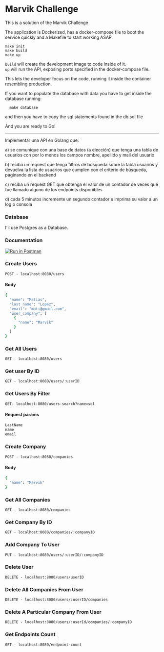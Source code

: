 # Marvik Challenge

This is a solution of the Marvik Challenge 

The application is Dockerized, has a docker-compose file to boot the service quickly and a Makefile to start working ASAP.

	make init
	make build
	make up


`build` will create the development image to code inside of it.  
`up` will run the API, exposing ports specified in the docker-compose file.  

This lets the developer focus on the code, running it inside the container resembling production.


If you want to populate the database with data you have to get inside the database running:

      make database

 and then you have to copy the sql statements found in the db.sql file

And you are ready to Go!

---

<!-- ## Technical Test -->
Implementar una API en Golang que:

a) se comunique con una base de datos (a elección) que tenga una tabla de usuarios con por lo menos los campos nombre, apellido y mail del usuario

b) reciba un request que tenga filtros de búsqueda sobre la tabla usuarios y devuelva la lista de usuarios que cumplen con el criterio de búsqueda, paginando en el backend

c) reciba un request GET que obtenga el valor de un contador de veces que fue llamado alguno de los endpoints disponibles

d) cada 5 minutos incremente un segundo contador e imprima su valor a un log o consola

### Database

I'll use Postgres as a Database.

### Documentation

[![Run in Postman](https://run.pstmn.io/button.svg)](https://god.gw.postman.com/run-collection/10470329-a5c72c4d-8d69-409f-b923-745224eff2c5?action=collection%2Ffork&collection-url=entityId%3D10470329-a5c72c4d-8d69-409f-b923-745224eff2c5%26entityType%3Dcollection%26workspaceId%3Df55dfa65-4072-4bc6-a31b-7dcd012dc208)

### Create Users
```
POST - localhost:8080/users
```
#### Body
```bash
{
  "name": "Matias",
  "last_name": "Lopez",
  "email": "mati@gmail.com",
  "user_company": [
    {
      "name": "Marvik"
    }
  ]
}

```

### Get All Users
```
GET - localhost:8080/users
```
### Get user By ID
```
GET - localhost:8080/users/:userID
```
### Get Users By Filter
```
GET- localhost:8080/users-search?name=sol
```
#### Request params
```bash
LastName
name
email

```
### Create Company
```
POST - localhost:8080/companies
```
#### Body
```bash
{
  "name": "Marvik"
}

```
### Get All Companies
```
GET - localhost:8080/companies
```
### Get Company By ID
```
GET - localhost:8080/companies/:companyID
```


### Add Company To User
```
PUT - localhost:8080/users/:userID/:companyID
```
### Delete User
```
DELETE - localhost:8080/users/userID
```
### Delete All Companies From User
```
DELETE - localhost:8080/users/:userID/companies
```
### Delete A Particular Company From User
```
DELETE - localhost:8080/users/:userId/companies/:companyID
```
### Get Endpoints Count
```
GET - localhost:8080/endpoint-count
```

